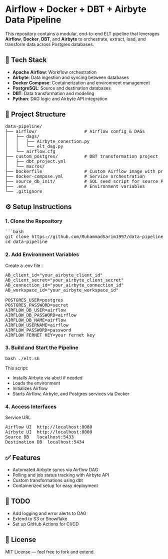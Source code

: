 # Airflow + Docker + DBT + Airbyte Data Pipeline

This repository contains a modular, end-to-end ELT pipeline that leverages **Airflow**, **Docker**, **DBT**, and **Airbyte** to orchestrate, extract, load, and transform data across Postgres databases.

## 🔧 Tech Stack

- **Apache Airflow**: Workflow orchestration
- **Airbyte**: Data ingestion and syncing between databases
- **Docker Compose**: Containerization and environment management
- **PostgreSQL**: Source and destination databases
- **DBT**: Data transformation and modeling
- **Python**: DAG logic and Airbyte API integration

## 📁 Project Structure

<pre>
data-pipeline/
├── airflow/                  # Airflow config & DAGs
│   ├── dags/
│   │   ├── Airbyte_conection.py
│   │   └── elt_dag.py
│   └── airflow.cfg
├── custom_postgres/          # DBT transformation project
│   ├── dbt_project.yml
│   └── macros/
├── Dockerfile                # Custom Airflow image with providers
├── docker-compose.yml        # Service orchestration
├── source_db_init/           # SQL seed script for source Postgres
├── .env                      # Environment variables
└── .gitignore
</pre>

## ⚙️ Setup Instructions

### 1. Clone the Repository

<pre>
```bash
git clone https://github.com/MuhammadSarim1997/data-pipeline.git
cd data-pipeline
</pre>
  
### 2. Add Environment Variables
Create a .env file :

<pre>
AB_client_id="your_airbyte_client_id"
AB_client_secret="your_airbyte_client_secret"
AB_connection_id="your_airbyte_connection_id"
AB_workspace_id="your_airbyte_workspace_id"

POSTGRES_USER=postgres
POSTGRES_PASSWORD=secret
AIRFLOW_DB_USER=airflow
AIRFLOW_DB_PASSWORD=airflow
AIRFLOW_DB_NAME=airflow
AIRFLOW_USERNAME=airflow
AIRFLOW_PASSWORD=password
AIRFLOW_FERNET_KEY=your_fernet_key
</pre>
  
### 3. Build and Start the Pipeline
<pre>
bash ./elt.sh
</pre>
This script:
  - Installs Airbyte via abctl if needed
  - Loads the environment
  - Initializes Airflow
  - Starts Airflow, Airbyte, and Postgres services via Docker

### 4. Access Interfaces
Service	URL
<pre>
Airflow UI	http://localhost:8080
Airbyte UI	http://localhost:8000
Source DB	localhost:5433
Destination DB	localhost:5434
</pre>
## ✅ Features
  - Automated Airbyte syncs via Airflow DAG
  - Polling and job status tracking with Airbyte API
  - Custom transformations using dbt
  - Containerized setup for easy deployment
  
## 📌 TODO
- Add logging and error alerts to DAG
- Extend to S3 or Snowflake
- Set up GitHub Actions for CI/CD

## 📜 License
MIT License — feel free to fork and extend.
